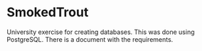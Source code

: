 # SmokedTrout
 
University exercise for creating databases. This was done using PostgreSQL. There is a document with the requirements.
